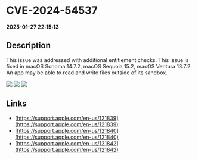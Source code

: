 # CVE-2024-54537

**2025-01-27 22:15:13**

## Description
This issue was addressed with additional entitlement checks. This issue is fixed in macOS Sonoma 14.7.2, macOS Sequoia 15.2, macOS Ventura 13.7.2. An app may be able to read and write files outside of its sandbox.

![](https://img.shields.io/static/v1?label=Score&message=7.1&color=red)
![](https://img.shields.io/static/v1?label=Severity&message=HIGH&color=red)
![](https://img.shields.io/static/v1?label=CWE&message=Auth&color=green)

## Links
- [https://support.apple.com/en-us/121839](https://support.apple.com/en-us/121839)
- [https://support.apple.com/en-us/121840](https://support.apple.com/en-us/121840)
- [https://support.apple.com/en-us/121842](https://support.apple.com/en-us/121842)
